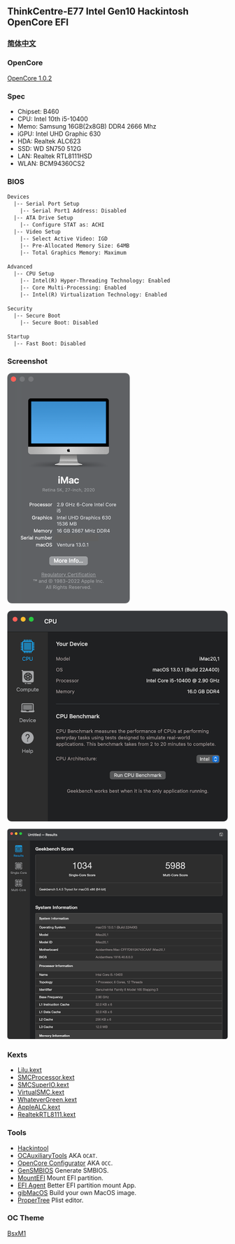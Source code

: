 ## ThinkCentre-E77 Intel Gen10 Hackintosh OpenCore EFI


### [简体中文](README.zh_CN.md)


### OpenCore

[OpenCore 1.0.2](https://github.com/acidanthera/OpenCorePkg)


### Spec

- Chipset: B460
- CPU: Intel 10th i5-10400
- Memo: Samsung 16GB(2x8GB) DDR4 2666 Mhz
- iGPU: Intel UHD Graphic 630
- HDA: Realtek ALC623
- SSD: WD SN750 512G
- LAN: Realtek RTL8111HSD
- WLAN: BCM94360CS2


### BIOS

```
Devices
  |-- Serial Port Setup
    |-- Serial Port1 Address: Disabled
  |-- ATA Drive Setup
    |-- Configure STAT as: ACHI
  |-- Video Setup
    |-- Select Active Video: IGD
    |-- Pre-Allocated Memory Size: 64MB
    |-- Total Graphics Memory: Maximum

Advanced
  |-- CPU Setup
    |-- Intel(R) Hyper-Threading Technology: Enabled
    |-- Core Multi-Processing: Enabled
    |-- Intel(R) Virtualization Technology: Enabled

Security
  |-- Secure Boot
    |-- Secure Boot: Disabled

Startup
  |-- Fast Boot: Disabled
```


### Screenshot

![macOS Ventura](Screenshot/about.png)

![Info](Screenshot/info.png)

![Geekbench 5](Screenshot/geekbench5.png)


### Kexts

- [Lilu.kext](https://github.com/acidanthera/Lilu)
- [SMCProcessor.kext](https://github.com/acidanthera/VirtualSMC)
- [SMCSuperIO.kext](https://github.com/acidanthera/VirtualSMC)
- [VirtualSMC.kext](https://github.com/acidanthera/VirtualSMC)
- [WhateverGreen.kext](https://github.com/acidanthera/WhateverGreen)
- [AppleALC.kext](https://github.com/acidanthera/AppleALC)
- [RealtekRTL8111.kext](https://github.com/Mieze/RTL8111_driver_for_OS_X)


### Tools

- [Hackintool](https://github.com/headkaze/Hackintool) 
- [OCAuxiliaryTools](https://github.com/ic005k/OCAuxiliaryTools) AKA `OCAT`.
- [OpenCore Configurator](https://mackie100projects.altervista.org/opencore-configurator/) AKA `OCC`.
- [GenSMBIOS](https://github.com/corpnewt/GenSMBIOS) Generate SMBIOS.
- [MountEFI](https://github.com/corpnewt/MountEFI) Mount EFI partition.
- [EFI Agent](https://github.com/headkaze/EFI-Agent) Better EFI partition mount App.
- [gibMacOS](https://github.com/corpnewt/gibMacOS) Build your own MacOS image.
- [ProperTree](https://github.com/corpnewt/ProperTree) Plist editor.


### OC Theme

[BsxM1](https://github.com/blackosx/BsxM1)

